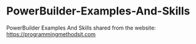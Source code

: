 # PowerBuilder-Examples-And-Skills
PowerBuilder Examples And Skills
shared from the website: https://programmingmethodsit.com
